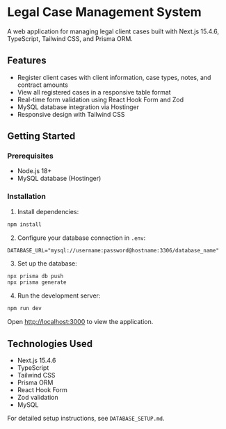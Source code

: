 # Legal Case Management System

A web application for managing legal client cases built with Next.js 15.4.6, TypeScript, Tailwind CSS, and Prisma ORM.

## Features

- Register client cases with client information, case types, notes, and contract amounts
- View all registered cases in a responsive table format
- Real-time form validation using React Hook Form and Zod
- MySQL database integration via Hostinger
- Responsive design with Tailwind CSS

## Getting Started

### Prerequisites

- Node.js 18+ 
- MySQL database (Hostinger)

### Installation

1. Install dependencies:
```bash
npm install
```

2. Configure your database connection in `.env`:
```env
DATABASE_URL="mysql://username:password@hostname:3306/database_name"
```

3. Set up the database:
```bash
npx prisma db push
npx prisma generate
```

4. Run the development server:
```bash
npm run dev
```

Open [http://localhost:3000](http://localhost:3000) to view the application.

## Technologies Used

- Next.js 15.4.6
- TypeScript
- Tailwind CSS
- Prisma ORM
- React Hook Form
- Zod validation
- MySQL

For detailed setup instructions, see `DATABASE_SETUP.md`.
